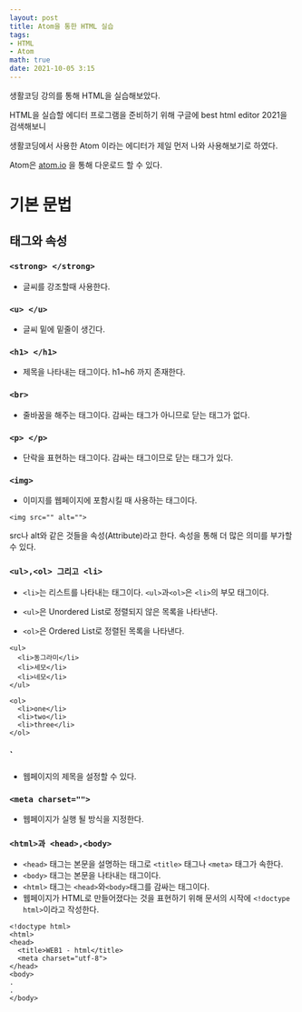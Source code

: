 ```yaml
---
layout: post
title: Atom을 통한 HTML 실습
tags: 
- HTML
- Atom
math: true
date: 2021-10-05 3:15
---
```


생활코딩 강의를 통해 HTML을 실습해보았다.

HTML을 실습할 에디터 프로그램을 준비하기 위해 구글에 best html editor 2021을 검색해보니

생활코딩에서 사용한 Atom 이라는 에디터가 제일 먼저 나와 사용해보기로 하였다.

Atom은 [atom.io](atom.io) 을 통해 다운로드 할 수 있다.

# 기본 문법

## 태그와 속성

### `<strong> </strong>`

- 글씨를 강조할때 사용한다.

### `<u> </u>`

- 글씨 밑에 밑줄이 생긴다.

### `<h1> </h1>`

- 제목을 나타내는 태그이다. h1~h6 까지 존재한다.

### `<br>`

- 줄바꿈을 해주는 태그이다. 감싸는 태그가 아니므로 닫는 태그가 없다.

### `<p> </p>`

- 단락을 표현하는 태그이다. 감싸는 태그이므로 닫는 태그가 있다.

### `<img>`

- 이미지를 웹페이지에 포함시킬 때 사용하는 태그이다.

```
<img src="" alt="">
```

src나 alt와 같은 것들을 속성(Attribute)라고 한다. 속성을 통해 더 많은 의미를 부가할 수 있다.

### `<ul>,<ol> 그리고 <li>`

- `<li>`는 리스트를 나타내는 태그이다. `<ul>`과`<ol>`은 `<li>`의 부모 태그이다.

- `<ul>`은 Unordered List로 정렬되지 않은 목록을 나타낸다.
  
- `<ol>`은 Ordered List로 정렬된 목록을 나타낸다.
  
```
<ul>
  <li>동그라미</li>
  <li>세모</li>
  <li>네모</li>
</ul>

<ol>
  <li>one</li>
  <li>two</li>
  <li>three</li>
</ol>
```

### `<title> </title>

- 웹페이지의 제목을 설정할 수 있다.

### `<meta charset="">`

- 웹페이지가 실행 될 방식을 지정한다.

### `<html>과 <head>,<body>`

- `<head>` 태그는 본문을 설명하는 태그로 `<title>` 태그나 `<meta>` 태그가 속한다.
- `<body>` 태그는 본문을 나타내는 태그이다.
- `<html>` 태그는 `<head>`와`<body>`태그를 감싸는 태그이다.
- 웹페이지가 HTML로 만들어졌다는 것을 표현하기 위해 문서의 시작에 `<!doctype html>`이라고 작성한다.

```
<!doctype html>
<html>
<head>
  <title>WEB1 - html</title>
  <meta charset="utf-8">
</head>
<body>
.
.
</body>
```
